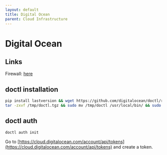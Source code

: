 ```yaml
---
layout: default
title: Digital Ocean
parent: Cloud Infrastructure
---
```


# Digital Ocean

## Links

Firewall: [here](https://docs.aikedejongste.nl/linux/webhook.html#firewall-on-digital-ocean)

## doctl installation

```bash
pip install lastversion && wget https://github.com/digitalocean/doctl/releases/download/v`lastversion doctl`/doctl-`lastversion doctl`-linux-amd64.tar.gz -O /tmp/doctl.tgz
tar -zxvf /tmp/doctl.tgz && sudo mv /tmp/doctl /usr/local/bin/ && sudo chmod +x /usr/local/bin/doctl
```

## doctl auth

```
doctl auth init
```

Go to [https://cloud.digitalocean.com/account/api/tokens](https://cloud.digitalocean.com/account/api/tokens) and create a token.
